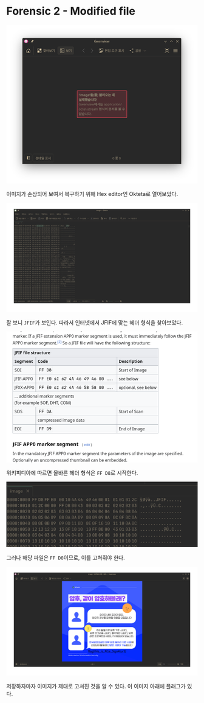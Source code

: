 # Forensic 2 - Modified file

![alt text](image.png)

이미지가 손상되어 보여서 복구하기 위해 Hex editor인 Okteta로 열어보았다.

![alt text](image-1.png)

잘 보니 `JFIF`가 보인다. 따라서 인터넷에서 JFIF에 맞는 헤더 형식을 찾아보았다.

![alt text](image-2.png)

위키피디아에 따르면 올바른 헤더 형식은 `FF D8`로 시작한다.

![alt text](image-3.png)

그러나 해당 파일은 `FF D0`이므로, 이를 고쳐줘야 한다.

![alt text](image-4.png)

저장하자마자 이미지가 제대로 고쳐진 것을 알 수 있다. 이 이미지 아래에 플래그가 있다.
